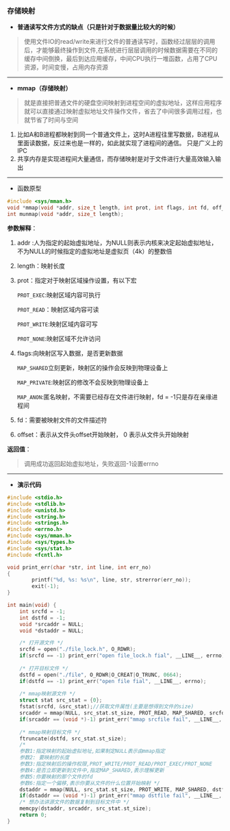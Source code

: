 ### 存储映射

- **普通读写文件方式的缺点（只是针对于数据量比较大的时候）**

>  使用文件IO的read/write来进行文件的普通读写时，函数经过层层的调用后，才能够最终操作到文件,在系统进行层层调用的时候数据需要在不同的缓存中间倒换，最后到达应用缓存，中间CPU执行一堆函数，占用了CPU资源，时间变慢，占用内存资源 

------

- **mmap（存储映射）**

> 就是直接把普通文件的硬盘空间映射到进程空间的虚拟地址，这样应用程序就可以直接通过映射虚拟地址文件操作文件，省去了中间很多调用过程，也就节省了时间与空间

1.  比如A和B进程都映射到同一个普通文件上，这时A进程往里写数据，B进程从里面读数据，反过来也是一样的，如此就实现了进程间的通信。 只是广义上的IPC
2. 共享内存是实现进程间大量通信，而存储映射是对于文件进行大量高效输入输出

------

- 函数原型

``` c
#include <sys/mman.h>                
void *mmap(void *addr, size_t length, int prot, int flags, int fd, off_t offset); 
int munmap(void *addr, size_t length); 
```

**参数解释**：

1. addr :人为指定的起始虚拟地址，为NULL则表示内核来决定起始虚拟地址，不为NULL的时候指定的虚拟地址是虚拟页（4k）的整数倍

2. length：映射长度

3. prot：指定对于映射区域操作设置，有以下宏

   `PROT_EXEC`:映射区域内容可执行

   `PROT_READ`：映射区域内容可读

   `PROT_WRITE`:映射区域内容可写

   `PROT_NONE`:映射区域不允许访问

4. flags:向映射区写入数据，是否更新数据 

   `MAP_SHARED`立刻更新，映射区的操作会反映到物理设备上

   `MAP_PRIVATE`:映射区的修改不会反映到物理设备上

   `MAP_ANON`:匿名映射，不需要已经存在文件进行映射，fd = -1只是存在亲缘进程间

5. fd：需要被映射文件的文件描述符

6. offset：表示从文件头offset开始映射， 0 表示从文件头开始映射

**返回值**：

> 调用成功返回起始虚拟地址，失败返回-1设置errno

------

- **演示代码**

``` c
#include <stdio.h>
#include <stdlib.h>
#include <unistd.h>
#include <string.h>
#include <strings.h>
#include <errno.h>
#include <sys/mman.h>
#include <sys/types.h>
#include <sys/stat.h>
#include <fcntl.h>

void print_err(char *str, int line, int err_no)
{
        printf("%d, %s: %s\n", line, str, strerror(err_no));
        exit(-1);
}

int main(void) {
    int srcfd = -1;
    int dstfd = -1;
    void *srcaddr = NULL;
    void *dstaddr = NULL;

    /* 打开源文件 */
    srcfd = open("./file_lock.h", O_RDWR);
    if(srcfd == -1) print_err("open file_lock.h fial", __LINE__, errno);     
    
    /* 打开目标文件 */
    dstfd = open("./file", O_RDWR|O_CREAT|O_TRUNC, 0664);
    if(dstfd == -1) print_err("open file fial", __LINE__, errno);     
    
    /* mmap映射源文件 */    
    struct stat src_stat = {0};
    fstat(srcfd, &src_stat);//获取文件属性(主要是想得到文件的size)
    srcaddr = mmap(NULL, src_stat.st_size, PROT_READ, MAP_SHARED, srcfd, 0);
    if(srcaddr == (void *)-1) print_err("mmap srcfile fail", __LINE__, errno);
    
    /* mmap映射目标文件 */    
    ftruncate(dstfd, src_stat.st_size);
    /*
    参数1:指定映射的起始虚拟地址,如果制定NULL表示由mmap指定
    参数2: 要映射的长度
    参数3:指定映射后的操作权限,PROT_WRITE/PROT_READ/PROT_EXEC/PROT_NONE
    参数4:是否立即更新到文件中,指定MAP_SHARED,表示理解更新
    参数5:你要映射的那个文件的fd
    参数6:指定一个偏移,表示你要从文件的什么位置开始映射 */
    dstaddr = mmap(NULL, src_stat.st_size, PROT_WRITE, MAP_SHARED, dstfd, 0);
    if(dstaddr == (void *)-1) print_err("mmap dstfile fail", __LINE__, errno);    
    /* 想办法讲源文件的数据复制到目标文件中 */
    memcpy(dstaddr, srcaddr, src_stat.st_size);
    return 0;    
}
```

